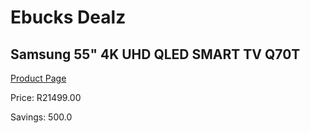 
# Ebucks Dealz
## Samsung 55" 4K UHD QLED SMART TV Q70T
[Product Page](https://www.ebucks.com/web/shop/productSelected.do?prodId=1162680461&catId=363628279)

Price: R21499.00

Savings: 500.0


	